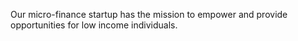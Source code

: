 Our micro-finance startup has the mission to empower and provide opportunities for low income individuals.
